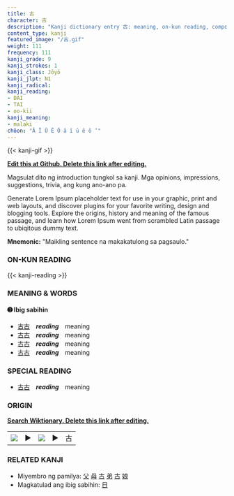 ```yaml
---
title: 古
character: 古
description: "Kanji dictionary entry 古: meaning, on-kun reading, compounds, origin, related kanji"
content_type: kanji
featured_image: "/古.gif"
weight: 111
frequency: 111
kanji_grade: 9
kanji_strokes: 1
kanji_class: Jōyō
kanji_jlpt: N1
kanji_radical: 
kanji_reading: 
- DAI
- TAI
- oo-kii
kanji_meaning:
- malaki
chōon: "Ā Ī Ū Ē Ō ā ī ū ē ō ’"
---
```

[//]: # (Don't edit the line below. Kanji animated GIF code is automatically generated.)
{{< kanji-gif >}}

[//]: # (Edit below this line.)

**[Edit this at Github. Delete this link after editing.](https://github.com/tim0g/tim/tree/main/content/kanji/古/index.md)**

Magsulat dito ng introduction tungkol sa kanji. Mga opinions, impressions, suggestions, trivia, ang kung ano-ano pa.

Generate Lorem Ipsum placeholder text for use in your graphic, print and web layouts, and discover plugins for your favorite writing, design and blogging tools. Explore the origins, history and meaning of the famous passage, and learn how Lorem Ipsum went from scrambled Latin passage to ubiqitous dummy text.
 
**Mnemonic:** "Maikling sentence na makakatulong sa pagsaulo."

### ON-KUN READING

[//]: # (Don't edit the line below. ON-KUN READING code is automatically generated.)
{{< kanji-reading >}}

### MEANING & WORDS

#### ➊ **Ibig sabihin**
  - [古](../古)[古](../古)　***reading***　meaning
  - [古](../古)[古](../古)　***reading***　meaning
  - [古](../古)[古](../古)　***reading***　meaning
  - [古](../古)[古](../古)　***reading***　meaning

### SPECIAL READING
  - [古](../古)[古](../古)　***reading***　meaning

### ORIGIN

**[Search Wiktionary. Delete this link after editing.](https://wiktionary.org/wiki/古)**
<table class="kanji-table"><tr><td>
<img src="60px-古-bronze.svg.png">
</td><td>▶</td><td>
<img src="60px-古-oracle.svg.png">
</td><td>▶</td>
<td class="kanji-origin">古</td>
</tr></table>

### RELATED KANJI
- Miyembro ng pamilya: [父](../父) [母](../母) [古](../古) [弟](../弟) [古](../古) [娘](../娘)
- Magkatulad ang ibig sabihin: [日](../日)
